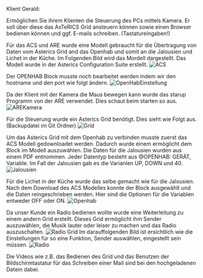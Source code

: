 Klient Gerald:

Ermöglichen Sie ihrem Klienten die Steuerung des PCs mittels Kamera. Er soll über diese das AsTeRICS Grid ansteuern können sowie einen Browser bedienen können und ggf. E-mails schreiben. (Tastatureingaben!)



Für das ACS und ARE wurde eine Modell gebraucht für die Übertragung von Daten vom Asterics Grid and das Openhab und somit an die Jalousien und Lichet in der Küche. Im Folgenden Bild wird das Mordell dargestellt. Das Modell wurde in der Asterics Configuration Suite erstellt. 
![ACS](https://user-images.githubusercontent.com/128988422/227797069-732cb72e-bf0e-477d-8193-98c4bd3b585d.PNG)

Der OPENHAB Block musste noch bearbeitet werden indem wir den hostname und den port wie folgt ändern.
![OpenHabEinstellung](https://user-images.githubusercontent.com/128988422/227967737-940ac0ff-b2d2-485a-96fc-a5646c703ebf.PNG)

Da der Klient mit der Kamera die Maus bewegen kann wurde das starup Programm von der ARE verwendet. Dies schaut beim starten so aus.
![AREKamera](https://user-images.githubusercontent.com/128988422/227969435-8eed83c2-9434-440a-9a6a-2bf8dc5c0f80.PNG)


Für die Steuerung wurde ein Asterics Grid benötigt. Dies sieht wie Folgt aus. (Backupdatei im Git Ordner)
![Grid](https://user-images.githubusercontent.com/128988422/227797072-778c96b2-9352-45b1-8cf3-d29b6d50361b.PNG)

Um das Asterics Grid mit dem Openhab zu verbinden musste zuerst das ACS Modell gedownloadet werden. Dadurch wurde einem ermöglicht dem Block im Modell auszuwählen. Die Daten für die Jalousien wurden aus einem PDF entnommen. Jeder Datentyp besteht aus @OPENHAB: GERÄT, Variable. Im Fall der Jalousien gab es die Varianlen UP, DOWN und 40.
![Jalousien](https://user-images.githubusercontent.com/128988422/227797073-1083c257-206c-44b8-88d8-7ab17a2e7670.PNG)

Für die Lichet in der Küche wurde das selbe gemacht wie für die Jalousien. Nach dem Download des ACS Modelles konnte der Block ausgewählt und die Daten reingeschrieben werden. Hier sind die Optionen für die Variablen entweder OFF oder ON.
![Openhab](https://user-images.githubusercontent.com/128988422/227797075-675c4c24-e9e2-4088-8278-0c90a4717417.PNG)

Da unser Kunde ein Radio bedienen wollte wurde eine Weiterleitung zu einem andern Grid erstellt. Dieses Grid ermöglicht ihm Sender auszuwählen, die Musik lauter oder leiser zu machen und das Radio auszuschalten.
![Radio Grid](https://user-images.githubusercontent.com/128988422/227797078-8dde8f43-2f63-4332-bdfd-482a1b0e00e7.PNG)
Im darauffolgenden Bild ist ersichtlich wie die Einstellungen für so eine Funktion, Sender auswählen, eingestellt sein müssen.
![Radio](https://user-images.githubusercontent.com/128988422/227797082-9c195c76-7959-49e7-bd82-1736b7da8321.PNG)

Die Videos wie z.B. das Bedienen des Grid und das Benutzen der Bildschirmtastatur für das Schreiben einer Mail sind bei den hochgeladenen Datein dabei.
